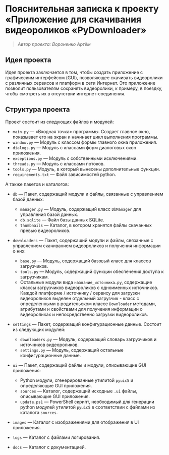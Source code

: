 # Пояснительная записка к проекту «Приложение для скачивания видеороликов «PyDownloader»
> _Автор проекта: Вороненко Артём_


## Идея проекта
Идея проекта заключается в том, чтобы создать приложение с графическим интерфейсом (GUI), 
позволяющее скачивать видеоролики с различных сервисов и платформ в сети Интернет.
Это приложение позволит пользователям сохранять видеоролики, к примеру, 
в поездку, чтобы смотреть их в отсутствии интернет-соединения.


## Структура проекта
Проект состоит из следующих файлов и модулей:

* `main.py` — «Входная точка» программы. Создает главное окно, 
  показывает его на экран и начинает цикл выполнения программы.
* `window.py` — Модуль с классом формы главного окна приложения.
* `dialogs.py` — Модуль с классами форм диалоговых окон приложения.
* `exceptions.py` — Модуль с собственными исключениями.
* `threads.py` — Модуль с классами потоков.
* `tools.py` — Модуль, в который вынесены дополнительные функции.
* `requirements.txt` — Файл зависимостей python.

А также пакетов и каталогов:

* `db` — Пакет, содержащий модули и файлы, связанные с управлением базой данных:
  * `manager.py` — Модуль, содержащий класс `DbManager` для управления базой данных.
  * `db.sqlite` — Файл базы данных SQLite.
  * `thumbnails` — Каталог, в котором хранятся файлы скачанных превью видеороликов.

* `downloaders` — Пакет, содержащий модули и файлы, связанные с управлением
  скачиванием видеороликов и получения информации о них:
  * `base.py` — Модуль, содержащий базовый класс для классов загрузчиков.
  * `tools.py` — Модуль, содержащий функции обеспечения доступа к загрузчикам.
  * Остальные модули вида `название_источника.py`, содержащие классы загрузчиков
    видеороликов с одноименных источников. Каждой платформе / источнику / сервису для
    загрузки видеороликов выделен отдельный загрузчик - класс с определенными в родительском
    классе `Downloader` методами, атрибутами и свойствами для получения информации о видеороликах
    и непосредственно загрузки видеороликов.

* `settings` — Пакет, содержащий конфигурационные данные. Состоит из следующих модулей:
  * `downloaders.py` — Модуль, содержащий словарь загрузчиков и источников видеороликов. 
  * `settings.py` — Модуль, содержащий остальные конфигурационные данные.

* `ui` — Пакет, содержащий файлы и модули, описывающие GUI приложения:
  * Python модули, сгенерированные утилитой `pyuic5` и определяющие GUI приложения.
  * `sources` — Каталог, содержащий исходные `.ui` файлы, описывающие GUI приложения.
  * `update.ps1` — PowerShell скрипт, необходимый для генерации python модулей утилитой
    `pyuic5` в соответствии с файлами из каталога `sources`.

* `images` — Каталог с изображениями для отображения в UI приложения.

* `logs` — Каталог с файлами логирования.

* `docs` — Каталог с документацией.

